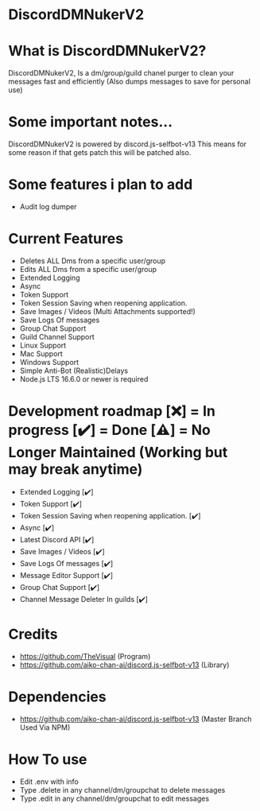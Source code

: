 # DiscordDMNukerV2

# What is DiscordDMNukerV2?
DiscordDMNukerV2, Is a dm/group/guild chanel purger to clean your messages fast and efficiently (Also dumps messages to save for personal use)

# Some important notes...
DiscordDMNukerV2 is powered by discord.js-selfbot-v13 This means for some reason if that gets patch this will be patched also.

# Some features i plan to add
- Audit log dumper

# Current Features
- Deletes ALL Dms from a specific user/group
- Edits ALL Dms from a specific user/group
- Extended Logging
- Async
- Token Support
- Token Session Saving when reopening application.
- Save Images / Videos (Multi Attachments supported!)
- Save Logs Of messages
- Group Chat Support
- Guild Channel Support
- Linux Support
- Mac Support
- Windows Support
- Simple Anti-Bot (Realistic)Delays
- Node.js LTS 16.6.0 or newer is required

# Development roadmap [❌] = In progress [✔️] = Done [⚠️] = No Longer Maintained (Working but may break anytime)
- Extended Logging [✔️]
- Token Support  [✔️]
- Token Session Saving when reopening application. [✔️]
- Async [✔️]
- Latest Discord API [✔️]
- Save Images / Videos [✔️]
- Save Logs Of messages [✔️]
- Message Editor Support [✔️]
- Group Chat Support [✔️]
- Channel Message Deleter In guilds [✔️]

# Credits
- https://github.com/TheVisual (Program)
- https://github.com/aiko-chan-ai/discord.js-selfbot-v13 (Library)

# Dependencies
- https://github.com/aiko-chan-ai/discord.js-selfbot-v13 (Master Branch Used Via NPM)

# How To use
- Edit .env with info
- Type .delete in any channel/dm/groupchat to delete messages
- Type .edit in any channel/dm/groupchat to edit messages
